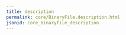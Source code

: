 ```yaml
---
title: description
permalink: core/BinaryFile.description.html
jsonid: core_binaryfile_description
---
```

